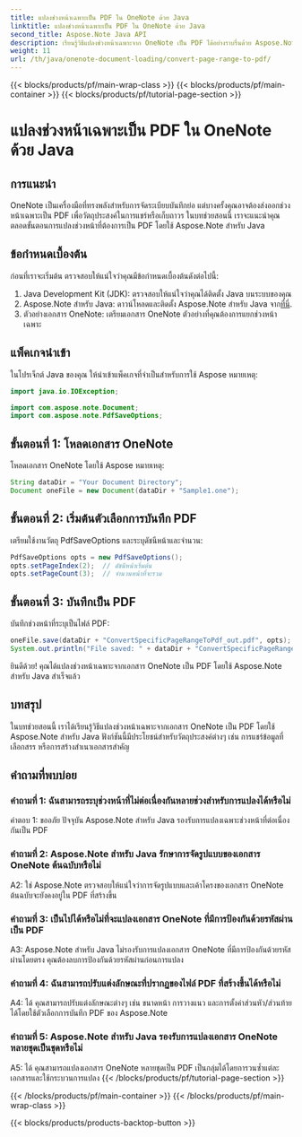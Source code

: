 ```yaml
---
title: แปลงช่วงหน้าเฉพาะเป็น PDF ใน OneNote ด้วย Java
linktitle: แปลงช่วงหน้าเฉพาะเป็น PDF ใน OneNote ด้วย Java
second_title: Aspose.Note Java API
description: เรียนรู้วิธีแปลงช่วงหน้าเฉพาะจาก OneNote เป็น PDF ได้อย่างราบรื่นด้วย Aspose.Note สำหรับ Java รักษาการจัดรูปแบบและเค้าโครงได้อย่างง่ายดาย
weight: 11
url: /th/java/onenote-document-loading/convert-page-range-to-pdf/
---
```


{{< blocks/products/pf/main-wrap-class >}}
{{< blocks/products/pf/main-container >}}
{{< blocks/products/pf/tutorial-page-section >}}

# แปลงช่วงหน้าเฉพาะเป็น PDF ใน OneNote ด้วย Java

## การแนะนำ

OneNote เป็นเครื่องมือที่ทรงพลังสำหรับการจัดระเบียบบันทึกย่อ แต่บางครั้งคุณอาจต้องส่งออกช่วงหน้าเฉพาะเป็น PDF เพื่อวัตถุประสงค์ในการแชร์หรือเก็บถาวร ในบทช่วยสอนนี้ เราจะแนะนำคุณตลอดขั้นตอนการแปลงช่วงหน้าที่ต้องการเป็น PDF โดยใช้ Aspose.Note สำหรับ Java

## ข้อกำหนดเบื้องต้น

ก่อนที่เราจะเริ่มต้น ตรวจสอบให้แน่ใจว่าคุณมีข้อกำหนดเบื้องต้นดังต่อไปนี้:

1. Java Development Kit (JDK): ตรวจสอบให้แน่ใจว่าคุณได้ติดตั้ง Java บนระบบของคุณ
2.  Aspose.Note สำหรับ Java: ดาวน์โหลดและติดตั้ง Aspose.Note สำหรับ Java จาก[ที่นี่](https://releases.aspose.com/note/java/).
3. ตัวอย่างเอกสาร OneNote: เตรียมเอกสาร OneNote ตัวอย่างที่คุณต้องการแยกช่วงหน้าเฉพาะ

## แพ็คเกจนำเข้า

ในโปรเจ็กต์ Java ของคุณ ให้นำเข้าแพ็คเกจที่จำเป็นสำหรับการใช้ Aspose หมายเหตุ:

```java
import java.io.IOException;

import com.aspose.note.Document;
import com.aspose.note.PdfSaveOptions;
```

## ขั้นตอนที่ 1: โหลดเอกสาร OneNote

โหลดเอกสาร OneNote โดยใช้ Aspose หมายเหตุ:

```java
String dataDir = "Your Document Directory";
Document oneFile = new Document(dataDir + "Sample1.one");
```

## ขั้นตอนที่ 2: เริ่มต้นตัวเลือกการบันทึก PDF

เตรียมใช้งานวัตถุ PdfSaveOptions และระบุดัชนีหน้าและจำนวน:

```java
PdfSaveOptions opts = new PdfSaveOptions();
opts.setPageIndex(2);  // ดัชนีหน้าเริ่มต้น
opts.setPageCount(3);  // จำนวนหน้าที่จะรวม
```

## ขั้นตอนที่ 3: บันทึกเป็น PDF

บันทึกช่วงหน้าที่ระบุเป็นไฟล์ PDF:

```java
oneFile.save(dataDir + "ConvertSpecificPageRangeToPdf_out.pdf", opts);
System.out.println("File saved: " + dataDir + "ConvertSpecificPageRangeToPdf_out.pdf");
```

ยินดีด้วย! คุณได้แปลงช่วงหน้าเฉพาะจากเอกสาร OneNote เป็น PDF โดยใช้ Aspose.Note สำหรับ Java สำเร็จแล้ว

## บทสรุป

ในบทช่วยสอนนี้ เราได้เรียนรู้วิธีแปลงช่วงหน้าเฉพาะจากเอกสาร OneNote เป็น PDF โดยใช้ Aspose.Note สำหรับ Java ฟังก์ชันนี้มีประโยชน์สำหรับวัตถุประสงค์ต่างๆ เช่น การแชร์ข้อมูลที่เลือกสรร หรือการสร้างสำเนาเอกสารสำคัญ

## คำถามที่พบบ่อย

### คำถามที่ 1: ฉันสามารถระบุช่วงหน้าที่ไม่ต่อเนื่องกันหลายช่วงสำหรับการแปลงได้หรือไม่

คำตอบ 1: ขออภัย ปัจจุบัน Aspose.Note สำหรับ Java รองรับการแปลงเฉพาะช่วงหน้าที่ต่อเนื่องกันเป็น PDF

### คำถามที่ 2: Aspose.Note สำหรับ Java รักษาการจัดรูปแบบของเอกสาร OneNote ต้นฉบับหรือไม่

A2: ใช่ Aspose.Note ตรวจสอบให้แน่ใจว่าการจัดรูปแบบและเค้าโครงของเอกสาร OneNote ต้นฉบับจะยังคงอยู่ใน PDF ที่สร้างขึ้น

### คำถามที่ 3: เป็นไปได้หรือไม่ที่จะแปลงเอกสาร OneNote ที่มีการป้องกันด้วยรหัสผ่านเป็น PDF

A3: Aspose.Note สำหรับ Java ไม่รองรับการแปลงเอกสาร OneNote ที่มีการป้องกันด้วยรหัสผ่านโดยตรง คุณต้องลบการป้องกันด้วยรหัสผ่านก่อนการแปลง

### คำถามที่ 4: ฉันสามารถปรับแต่งลักษณะที่ปรากฏของไฟล์ PDF ที่สร้างขึ้นได้หรือไม่

A4: ได้ คุณสามารถปรับแต่งลักษณะต่างๆ เช่น ขนาดหน้า การวางแนว และการตั้งค่าส่วนหัว/ส่วนท้ายได้โดยใช้ตัวเลือกการบันทึก PDF ของ Aspose.Note

### คำถามที่ 5: Aspose.Note สำหรับ Java รองรับการแปลงเอกสาร OneNote หลายชุดเป็นชุดหรือไม่

A5: ได้ คุณสามารถแปลงเอกสาร OneNote หลายชุดเป็น PDF เป็นกลุ่มได้โดยการวนซ้ำแต่ละเอกสารและใช้กระบวนการแปลง
{{< /blocks/products/pf/tutorial-page-section >}}

{{< /blocks/products/pf/main-container >}}
{{< /blocks/products/pf/main-wrap-class >}}

{{< blocks/products/products-backtop-button >}}
